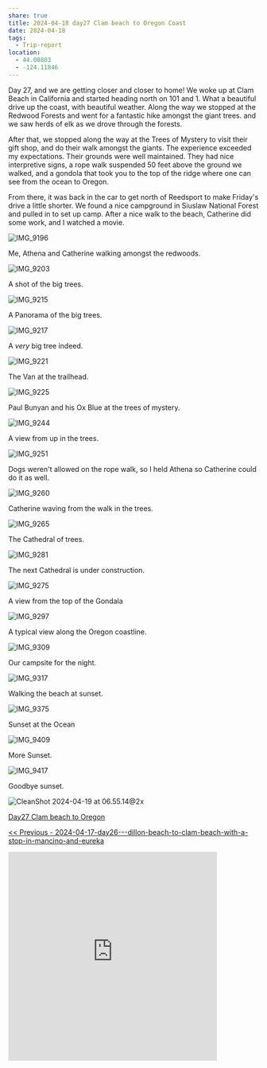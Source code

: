 ```yaml
---
share: true
title: 2024-04-18 day27 Clam beach to Oregon Coast
date: 2024-04-18
tags:
  - Trip-report
location:
  - 44.08803
  - -124.11846
---
```



Day 27, and we are getting closer and closer to home!   We woke up at Clam Beach in California and started heading north on 101 and 1.   What a beautiful drive up the coast, with beautiful weather.  Along the way we stopped at the Redwood Forests and went for a fantastic hike amongst the giant trees. and we saw herds of elk as we drove through the forests.    

After that, we stopped along the way at the Trees of Mystery to visit their gift shop, and do their walk amongst the giants. The experience exceeded my expectations.   Their grounds were well maintained. They had nice interpretive signs, a rope walk suspended 50 feet above the ground we walked, and a gondola that took you to the top of the ridge where one can see from the ocean to Oregon.  

From there, it was back in the car to get north of Reedsport to make Friday's drive a little shorter.   We found a nice campground in ‎⁨Siuslaw National Forest and pulled in to set up camp.   After a nice walk to the beach, Catherine did some work, and I watched a movie. 


![IMG_9196](../attachments/IMG_9196.jpeg)

Me, Athena and Catherine walking amongst the redwoods.

![IMG_9203](../attachments/IMG_9203.jpeg)

A shot of the big trees.

![IMG_9215](../attachments/IMG_9215.jpeg)

A Panorama of the big trees.

![IMG_9217](../attachments/IMG_9217.jpeg)

A _very_ big tree indeed.

![IMG_9221](../attachments/IMG_9221.jpeg)

The Van at the trailhead.

![IMG_9225](../attachments/IMG_9225.jpeg)

Paul Bunyan and his Ox Blue at the trees of mystery.

![IMG_9244](../attachments/IMG_9244.jpeg)

A view from up in the trees.

![IMG_9251](../attachments/IMG_9251.jpeg)

Dogs weren't allowed on the rope walk, so I held Athena so Catherine could do it as well.

![IMG_9260](../attachments/IMG_9260.jpeg)

Catherine waving from the walk in the trees.

![IMG_9265](../attachments/IMG_9265.jpeg)

The Cathedral of trees.

![IMG_9281](../attachments/IMG_9281.jpeg)

The next Cathedral is under construction.

![IMG_9275](../attachments/IMG_9275.jpeg)

A view from the top of the Gondala

![IMG_9297](../attachments/IMG_9297.jpeg)

A typical view along the Oregon coastline.

![IMG_9309](../attachments/IMG_9309.jpeg)

Our campsite for the night.

![IMG_9317](../attachments/IMG_9317.jpeg)

Walking the beach at sunset.

![IMG_9375](../attachments/IMG_9375.jpeg)

Sunset at the Ocean

![IMG_9409](../attachments/IMG_9409.jpeg)

More Sunset.

![IMG_9417](../attachments/IMG_9417.jpeg)

Goodbye sunset.

![CleanShot 2024-04-19 at 06.55.14@2x](../attachments/CleanShot%202024-04-19%20at%2006.55.14@2x.png)

[Day27 Clam beach to Oregon](https://www.gaiagps.com/public/juiYbc31YCsdpQre4SEAIGtn/)

[<< Previous - 2024-04-17-day26---dillon-beach-to-clam-beach-with-a-stop-in-mancino-and-eureka](./2024-04-17-day26---dillon-beach-to-clam-beach-with-a-stop-in-mancino-and-eureka.md)

<iframe src="https://www.gaiagps.com/public/juiYbc31YCsdpQre4SEAIGtn/?embed=True" style="border:none; overflow-y: hidden; background-color:white; min-width: 320px; max-width:420px; width:100%; height: 420px;" seamless />

